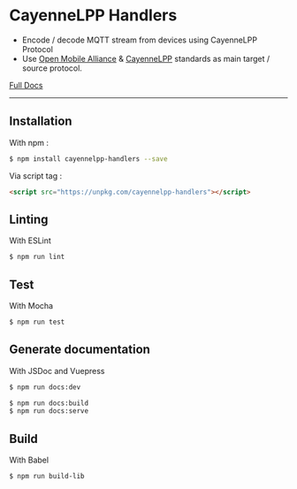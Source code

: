 # CayenneLPP Handlers

- Encode / decode MQTT stream from devices using CayenneLPP Protocol
- Use [Open Mobile Alliance](http://www.openmobilealliance.org/wp/OMNA/LwM2M/LwM2MRegistry.html) & [CayenneLPP](https://github.com/sabas1080/CayenneLPP) standards as main target / source protocol.

[Full Docs](https://aloes.frama.io/cayennelpp-handlers/)

---

## Installation

With npm :

```bash
$ npm install cayennelpp-handlers --save
```

Via script tag :

```html
<script src="https://unpkg.com/cayennelpp-handlers"></script>
```

## Linting

With ESLint

```bash
$ npm run lint
```

## Test

With Mocha

```bash
$ npm run test
```

## Generate documentation

With JSDoc and Vuepress

```bash
$ npm run docs:dev
```

```bash
$ npm run docs:build
$ npm run docs:serve
```

## Build

With Babel

```bash
$ npm run build-lib
```
